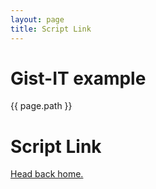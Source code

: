 ```yaml
---
layout: page
title: Script Link
---
```


# Gist-IT example

{{ page.path }}

<div class="page">
  <h1 class="page-title">Script Link</h1>
  <p class="lead"><a href="{{ site.baseurl }}">Head back home.</a></p>
</div>

<script src="http://gist-it.appspot.com/github.com/BanterBoy/maintenance/blob/v1.0.1/PowerShell/CmdLets/Get-IPConfig.ps1"></script>
